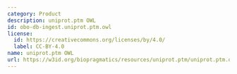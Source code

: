 ```yaml
---
category: Product
description: uniprot.ptm OWL
id: obo-db-ingest.uniprot.ptm.owl
license:
  id: https://creativecommons.org/licenses/by/4.0/
  label: CC-BY-4.0
name: uniprot.ptm OWL
url: https://w3id.org/biopragmatics/resources/uniprot.ptm/uniprot.ptm.owl
---
```

